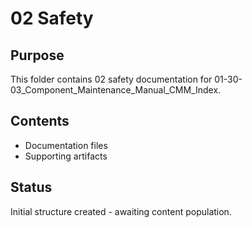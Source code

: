 # 02 Safety

## Purpose
This folder contains 02 safety documentation for 01-30-03_Component_Maintenance_Manual_CMM_Index.

## Contents
- Documentation files
- Supporting artifacts

## Status
Initial structure created - awaiting content population.
